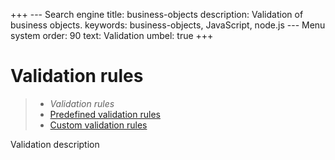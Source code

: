 +++
--- Search engine
title:        business-objects
description:  Validation of business objects.
keywords:     business-objects, JavaScript, node.js
--- Menu system
order:        90
text:         Validation
umbel:        true
+++

# Validation rules

> * _Validation rules_
> * [Predefined validation rules](validation/predefined)
> * [Custom validation rules](validation/custom)

Validation description
